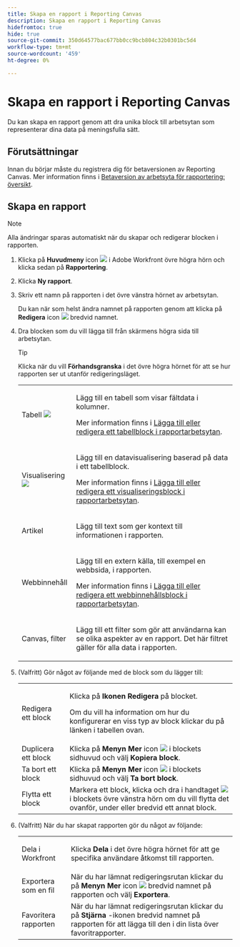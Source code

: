 ```yaml
---
title: Skapa en rapport i Reporting Canvas
description: Skapa en rapport i Reporting Canvas
hidefromtoc: true
hide: true
source-git-commit: 350d64577bac677bb0cc9bcb804c32b0301bc5d4
workflow-type: tm+mt
source-wordcount: '459'
ht-degree: 0%

---
```



# Skapa en rapport i Reporting Canvas

Du kan skapa en rapport genom att dra unika block till arbetsytan som representerar dina data på meningsfulla sätt.

## Förutsättningar

Innan du börjar måste du registrera dig för betaversionen av Reporting Canvas. Mer information finns i [Betaversion av arbetsyta för rapportering: översikt](/help/quicksilver/product-announcements/betas/canvas-dashboards-beta/reporting-canvas-beta-overview.md).

## Skapa en rapport

>[!NOTE]
>
>Alla ändringar sparas automatiskt när du skapar och redigerar blocken i rapporten.

1. Klicka på **Huvudmeny** icon ![](assets/main-menu-icon.png) i Adobe Workfront övre högra hörn och klicka sedan på **Rapportering**.
1. Klicka **Ny rapport**.
1. Skriv ett namn på rapporten i det övre vänstra hörnet av arbetsytan.

   Du kan när som helst ändra namnet på rapporten genom att klicka på **Redigera** icon ![](assets/edit-icon.png) bredvid namnet.

1. Dra blocken som du vill lägga till från skärmens högra sida till arbetsytan.

   >[!TIP]
   >
   >Klicka när du vill **Förhandsgranska** i det övre högra hörnet för att se hur rapporten ser ut utanför redigeringsläget.

   <table style="table-layout:auto"> 
    <col> 
    <col> 
    <tbody> 
     <tr> 
      <td role="rowheader">Tabell <img src="assets/table-icon.png"></td> 
      <td> <p>Lägg till en tabell som visar fältdata i kolumner.</p> <p>Mer information finns i <a href="../../../reports-and-dashboards/reporting-canvas/table-blocks/add-or-edit-report-table.md" class="MCXref xref">Lägga till eller redigera ett tabellblock i rapportarbetsytan</a>.</p> </td> 
     </tr> 
     <tr> 
      <td role="rowheader">Visualisering <img src="assets/visualization-icon.png"></td> 
      <td> <p>Lägg till en datavisualisering baserad på data i ett tabellblock.</p> <p>Mer information finns i <a href="../../../reports-and-dashboards/reporting-canvas/visualization-blocks/add-or-edit-report-visualization.md" class="MCXref xref">Lägga till eller redigera ett visualiseringsblock i rapportarbetsytan</a>.</p> </td> 
     </tr>
      <tr data-mc-conditions="QuicksilverOrClassic.Draft mode"> 
       <td role="rowheader">Artikel</td> 
       <td> <p>Lägg till text som ger kontext till informationen i rapporten.</p> </td> 
      </tr>
     <tr data-mc-conditions=""> 
      <td role="rowheader">Webbinnehåll</td> 
      <td> <p>Lägg till en extern källa, till exempel en webbsida, i rapporten.</p> <p>Mer information finns i <a href="../../../reports-and-dashboards/reporting-canvas/other-blocks/add-or-edt-web-content-block.md" class="MCXref xref">Lägga till eller redigera ett webbinnehållsblock i rapportarbetsytan</a>.</p> </td> 
     </tr>
      <tr data-mc-conditions="QuicksilverOrClassic.Draft mode"> 
       <td role="rowheader">Canvas, filter</td> 
       <td> <p>Lägg till ett filter som gör att användarna kan se olika aspekter av en rapport. Det här filtret gäller för alla data i rapporten.</p> </td> 
      </tr>
    </tbody> 
   </table>

1. (Valfritt) Gör något av följande med de block som du lägger till:

   <table style="table-layout:auto"> 
    <col> 
    <col> 
    <tbody> 
     <tr> 
      <td role="rowheader">Redigera ett block</td> 
      <td> <p>Klicka på <strong>Ikonen Redigera</strong> på blocket.</p> <p>Om du vill ha information om hur du konfigurerar en viss typ av block klickar du på länken i tabellen ovan.</p> </td> 
     </tr> 
     <tr> 
      <td role="rowheader">Duplicera ett block</td> 
      <td>Klicka på <strong>Menyn Mer</strong> icon <img src="assets/more-icon.png"> i blockets sidhuvud och välj <strong>Kopiera block</strong>.</td> 
     </tr> 
     <tr> 
      <td role="rowheader">Ta bort ett block</td> 
      <td>Klicka på <strong>Menyn Mer</strong> icon <img src="assets/more-icon.png"> i blockets sidhuvud och välj <strong>Ta bort block</strong>.</td> 
     </tr> 
     <tr> 
      <td role="rowheader">Flytta ett block</td> 
      <td> Markera ett block, klicka och dra i handtaget <img src="assets/widget-drag-icon.png" style="max-width: 16px;"> i blockets övre vänstra hörn om du vill flytta det ovanför, under eller bredvid ett annat block.</td> 
     </tr> 
    </tbody> 
   </table>

1. (Valfritt) När du har skapat rapporten gör du något av följande:

   <table style="table-layout:auto"> 
    <col> 
    <col> 
    <tbody> 
     <tr> 
      <td role="rowheader">Dela i Workfront</td> 
      <td> <p>Klicka <strong>Dela</strong> i det övre högra hörnet för att ge specifika användare åtkomst till rapporten.</p> </td> 
     </tr> 
     <tr> 
      <td role="rowheader">Exportera som en fil</td> 
      <td>När du har lämnat redigeringsrutan klickar du på <strong>Menyn Mer</strong> icon <img src="assets/more-icon.png"> bredvid namnet på rapporten och välj <strong>Exportera</strong>.</td> 
     </tr> 
     <tr> 
      <td role="rowheader">Favoritera rapporten</td> 
      <td>När du har lämnat redigeringsrutan klickar du på <strong>Stjärna</strong> -ikonen bredvid namnet på rapporten för att lägga till den i din lista över favoritrapporter.</td> 
     </tr> 
    </tbody> 
   </table>
